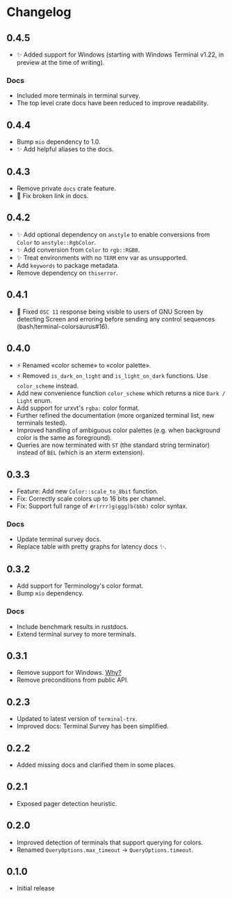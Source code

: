 # Changelog
## 0.4.5
* ✨ Added support for Windows (starting with Windows Terminal v1.22, in preview at the time of writing).
### Docs
* Included more terminals in terminal survey.
* The top level crate docs have been reduced to improve readability.

## 0.4.4
* Bump `mio` dependency to 1.0.
* ✨ Add helpful aliases to the docs.

## 0.4.3
* Remove private `docs` crate feature.
* 🐛 Fix broken link in docs.

## 0.4.2
* ✨ Add optional dependency on `anstyle` to enable conversions from `Color` to `anstyle::RgbColor`.
* ✨ Add conversion from `Color` to `rgb::RGB8`.
* ✨ Treat environments with no `TERM` env var as unsupported.
* Add `keywords` to package metadata.
* Remove dependency on `thiserror`.

## 0.4.1
* 🐛 Fixed `OSC 11` response being visible to users of GNU Screen
     by detecting Screen and erroring before sending any control sequences (bash/terminal-colorsaurus#16).

## 0.4.0
* ⚡ Renamed «color scheme» to «color palette».
* ⚡ Removed `is_dark_on_light` and `is_light_on_dark` functions. Use `color_scheme` instead.
* Add new convenience function `color_scheme` which returns a nice `Dark / Light` enum.
* Add support for urxvt's `rgba:` color format.
* Further refined the documentation (more organized terminal list, new terminals tested).
* Improved handling of ambiguous color palettes (e.g. when background color is the same as foreground).
* Queries are now terminated with `ST` (the standard string terminator) instead of `BEL` (which is an xterm extension).

## 0.3.3
* Feature: Add new `Color::scale_to_8bit` function.
* Fix: Correctly scale colors up to 16 bits per channel.
* Fix: Support full range of `#r(rrr)g(ggg)b(bbb)` color syntax.
### Docs
* Update terminal survey docs.
* Replace table with pretty graphs for latency docs ✨.

## 0.3.2
* Add support for Terminology's color format.
* Bump `mio` dependency.

### Docs
* Include benchmark results in rustdocs.
* Extend terminal survey to more terminals.

## 0.3.1
* Remove support for Windows. [Why?](./doc/windows.md)
* Remove preconditions from public API.

## 0.2.3
* Updated to latest version of `terminal-trx`.
* Improved docs: Terminal Survey has been simplified.

## 0.2.2
* Added missing docs and clarified them in some places.

## 0.2.1
* Exposed pager detection heuristic.

## 0.2.0
* Improved detection of terminals that support querying for colors.
* Renamed `QueryOptions.max_timeout` -> `QueryOptions.timeout`.

## 0.1.0
* Initial release

